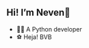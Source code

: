 ## Hi! I’m Neven🤗
- 👨‍💻 A Python developer
- :soccer: Heja! BVB

<!---
fr4wanglei/fr4wanglei is a ✨ special ✨ repository because its `README.md` (this file) appears on your GitHub profile.
You can click the Preview link to take a look at your changes.
--->
